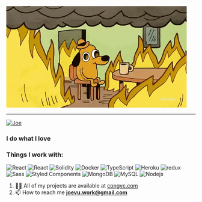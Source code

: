 <img src="this-is-fine.gif" alt="This is fine">

---

<a href="https://git.io/typing-svg"><img src="https://readme-typing-svg.demolab.com?font=Fira+Code&weight=600&pause=1000&color=ECAA43&repeat=false&width=435&lines=Hi!+This+is+Joe" alt="Joe" /></a>

<h3 align="left">I do what I love</h3>
<h3>Things I work with:</h3>
<p>
   <img alt="React" src="https://img.shields.io/badge/-React-45b8d8?style=flat-square&logo=react&logoColor=white" />
   <img alt="React" src="https://img.shields.io/badge/Tailwind_CSS-38B2AC?style=flat-square&logo=tailwindcss&logoColor=white" />
   <img alt="Solidity" src="https://img.shields.io/badge/Solidity-%23363636?style=flat-square&logo=solidity&logoColor=white" />
   <img alt="Docker" src="https://img.shields.io/badge/-Docker-46a2f1?style=flat-square&logo=docker&logoColor=white" />
   <img alt="TypeScript" src="https://img.shields.io/badge/-TypeScript-007ACC?style=flat-square&logo=typescript&logoColor=white" />
   <img alt="Heroku" src="https://img.shields.io/badge/-Heroku-430098?style=flat-square&logo=heroku&logoColor=white" />
   <img alt="redux" src="https://img.shields.io/badge/-Redux-764ABC?style=flat-square&logo=redux&logoColor=white" />
   <img alt="Sass" src="https://img.shields.io/badge/-Sass-CC6699?style=flat-square&logo=sass&logoColor=white" />
   <img alt="Styled Components" src="https://img.shields.io/badge/-Styled_Components-db7092?style=flat-square&logo=styled-components&logoColor=white" />
   <img alt="MongoDB" src="https://img.shields.io/badge/-MongoDB-13aa52?style=flat-square&logo=mongodb&logoColor=white" />
   <img alt="MySQL" src="https://img.shields.io/badge/mysql-4479A1??style=flat-square&logo=mysql&logoColor=white" />
   <img alt="Nodejs" src="https://img.shields.io/badge/-Nodejs-43853d?style=flat-square&logo=Node.js&logoColor=white" />
</p>

1. 👨‍💻 All of my projects are available at [congvc.com](https://congvc.com/)
2. 📫 How to reach me **joevu.work@gmail.com**